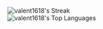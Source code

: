 ![valent1618's Streak](https://github-readme-streak-stats.herokuapp.com/?user=valent1618&theme=chartreuse-dark&hide_border=true&card_width=500)  
![valent1618's Top Languages](https://github-readme-stats.vercel.app/api/top-langs/?username=valent1618&theme=chartreuse-dark&show_icons=true&hide_border=true&layout=compact&card_width=500)
